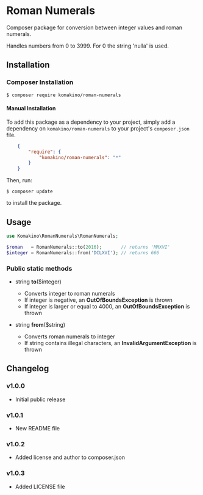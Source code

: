 # Roman Numerals

Composer package for conversion between integer values and roman numerals.

Handles numbers from 0 to 3999. For 0 the string 'nulla' is used.

## Installation

### Composer Installation
```
$ composer require komakino/roman-numerals
```
#### Manual Installation

To add this package as a dependency to your project, simply add a dependency on `komakino/roman-numerals` to your project's `composer.json` file.
```json
    {
        "require": {
            "komakino/roman-numerals": "*"
        }
    }
```
Then, run:
```
$ composer update
```
to install the package.

## Usage

```php
use Komakino\RomanNumerals\RomanNumerals;

$roman   = RomanNumerals::to(2016);       // returns 'MMXVI'
$integer = RomanNumerals::from('DCLXVI'); // returns 666
```

### Public static methods

* string **to**($integer)
    * Converts integer to roman numerals
    * If integer is negative, an **OutOfBoundsException** is thrown
    * If integer is larger or equal to 4000, an **OutOfBoundsException** is thrown

* string **from**($string)
    * Converts roman numerals to integer
    * If string contains illegal characters, an **InvalidArgumentException** is thrown

## Changelog

### v1.0.0
* Initial public release
### v1.0.1
* New README file
### v1.0.2
* Added license and author to composer.json
### v1.0.3
* Added LICENSE file
